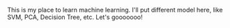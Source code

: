 This is my place to learn machine learning.
I'll put different model here, like SVM, PCA, Decision Tree, etc.
Let's gooooooo!
